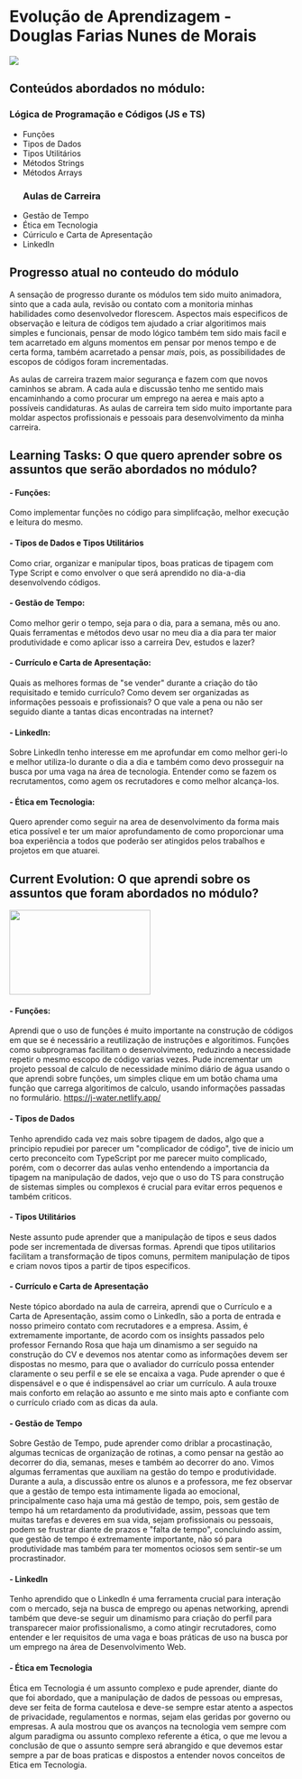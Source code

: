 # Evolução de Aprendizagem - Douglas Farias Nunes de Morais

![](https://camo.githubusercontent.com/ae00021ed8488fa363df12ba3d37abf7b93e43652c67ad33edfc071bb029e17c/68747470733a2f2f692e696d6775722e636f6d2f78473734744f682e706e67)

## Conteúdos abordados no módulo:
### Lógica de Programação e Códigos (JS e TS)
- Funções
- Tipos de Dados
- Tipos Utilitários
- Métodos Strings
- Métodos Arrays
  ### Aulas de Carreira
- Gestão de Tempo
- Ética em Tecnologia
- Cúrriculo e Carta de Apresentação
- LinkedIn



## Progresso atual no conteudo do módulo

  A sensação de progresso durante os módulos tem sido muito animadora, sinto que a cada aula, revisão ou contato com a monitoria minhas habilidades como desenvolvedor florescem. Aspectos mais especificos de observação e leitura de códigos tem ajudado a criar algoritimos mais simples e funcionais, pensar de modo lógico também tem sido mais facil e tem acarretado em alguns momentos em pensar por menos tempo e de certa forma, também acarretado a pensar *mais*, pois, as possibilidades de escopos de códigos foram incrementadas.

  As aulas de carreira trazem maior segurança e fazem com que novos caminhos se abram. A cada aula e discussão tenho me sentido mais encaminhando a como procurar um emprego na aerea e mais apto a possíveis candidaturas. As aulas de carreira tem sido muito importante para moldar aspectos profissionais e pessoais para desenvolvimento da minha carreira.   



## Learning Tasks: O que quero aprender sobre os assuntos que serão abordados no módulo?
#### - Funções:
  Como implementar funções no código para simplifcação, melhor execução e leitura do mesmo.
#### - Tipos de Dados e Tipos Utilitários
  Como criar, organizar e manipular tipos, boas praticas de tipagem com Type Script e como envolver o que será aprendido no dia-a-dia desenvolvendo códigos.
#### - Gestão de Tempo:
  Como melhor gerir o tempo, seja para o dia, para a semana, mês ou ano. Quais ferramentas e métodos devo usar no meu dia a dia para ter maior produtividade e como aplicar isso a carreira Dev, estudos e lazer?
#### - Currículo e Carta de Apresentação:
  Quais as melhores formas de "se vender" durante a criação do tão requisitado e temido currículo? Como devem ser organizadas as informações pessoais e profissionais? O que vale a pena ou não ser seguido diante a tantas dicas encontradas na internet?
#### - LinkedIn:
  Sobre LinkedIn tenho interesse em me aprofundar em como melhor geri-lo e melhor utiliza-lo durante o dia a dia e também como devo prosseguir na busca por uma vaga na área de tecnologia. Entender como se fazem os recrutamentos, como agem os recrutadores e como melhor alcança-los.
#### - Ética em Tecnologia:
  Quero aprender como seguir na area de desenvolvimento da forma mais etica possível e ter um maior aprofundamento de como proporcionar uma boa experiência a todos que poderão ser atingidos pelos trabalhos e projetos em que atuarei.

    


## Current Evolution: O que aprendi sobre os assuntos que foram abordados no módulo?
<img src="https://1.bp.blogspot.com/_0dfdRxeP5M0/TUmoK5sNaCI/AAAAAAAAACk/TbQ3fEG9g8g/s1600/evolution.jpg" width="250" height="150">

#### - Funções:
  Aprendi que o uso de funções é muito importante na construção de códigos em que se é necessário a reutilização de instruções e algoritimos. Funções como subprogramas facilitam o desenvolvimento, reduzindo a necessidade repetir o mesmo escopo de código varias vezes. Pude incrementar um projeto pessoal de calculo de necessidade minímo diário de água usando o que aprendi sobre funções, um simples clique em um botão chama uma função que carrega algoritimos de calculo, usando informações passadas no formulário. https://j-water.netlify.app/

#### - Tipos de Dados
  Tenho aprendido cada vez mais sobre tipagem de dados, algo que a principio repudiei por parecer um "complicador de código", tive de inicio um certo preconceito com TypeScript por me parecer muito complicado, porém, com o decorrer das aulas venho entendendo a importancia da tipagem na manipulação de dados, vejo que o uso do TS para construção de sistemas simples ou complexos é crucial para evitar erros pequenos e também criticos. 

#### - Tipos Utilitários
  Neste assunto pude aprender que a manipulação de tipos e seus dados pode ser incrementada de diversas formas. Aprendi que tipos utilitarios facilitam a transformação de tipos comuns, permitem manipulação de tipos e criam novos tipos a partir de tipos especificos.

#### - Currículo e Carta de Apresentação
  Neste tópico abordado na aula de carreira, aprendi que o Currículo e a Carta de Apresentação, assim como o LinkedIn, são a porta de entrada e nosso primeiro contato com recrutadores e a empresa. Assim, é extremamente importante, de acordo com os insights passados pelo professor Fernando Rosa que haja um dinamismo a ser seguido na construção do CV e devemos nos atentar como as informações devem ser dispostas no mesmo, para que o avaliador do currículo possa entender claramente o seu perfil e se ele se encaixa a vaga. Pude aprender o que é dispensável e o que é indispensável ao criar um currículo. A aula trouxe mais conforto em relação ao assunto e me sinto mais apto e confiante com o currículo criado com as dicas da aula.

#### - Gestão de Tempo
  Sobre Gestão de Tempo, pude aprender como driblar a procastinação, algumas tecnicas de organização de rotinas, a como pensar na gestão ao decorrer do dia, semanas, meses e também ao decorrer do ano. Vimos algumas ferramentas que auxiliam na gestão do tempo e produtividade. Durante a aula, a discussão entre os alunos e a professora, me fez observar que a gestão de tempo esta intimamente ligada ao emocional, principalmente caso haja uma má gestão de tempo, pois, sem gestão de tempo há um retardamento da produtividade, assim, pessoas que tem muitas tarefas e deveres em sua vida, sejam profissionais ou pessoais, podem se frustrar diante de prazos e "falta de tempo", concluindo assim, que gestão de tempo é extremamente importante, não só para produtividade mas também para ter momentos ociosos sem sentir-se um procrastinador.

#### - LinkedIn
  Tenho aprendido que o LinkedIn é uma ferramenta crucial para interação com o mercado, seja na busca de emprego ou apenas networking, aprendi também que deve-se seguir um dinamismo para criação do perfil para transparecer maior profissionalismo, a como atingir recrutadores, como entender e ler requisitos de uma vaga e boas práticas de uso na busca por um emprego na área de Desenvolvimento Web.

#### - Ética em Tecnologia
  Ética em Tecnologia é um assunto complexo e pude aprender, diante do que foi abordado, que a manipulação de dados de pessoas ou empresas, deve ser feita de forma cautelosa e deve-se sempre estar atento a aspectos de privacidade, regulamentos e normas, sejam elas geridas por governo ou empresas. A aula mostrou que os avanços na tecnologia vem sempre com algum paradigma ou assunto complexo referente a ética, o que me levou a conclusão de que o assunto sempre será abrangido e que devemos estar sempre a par de boas praticas e dispostos a entender novos conceitos de Etica em Tecnologia.
